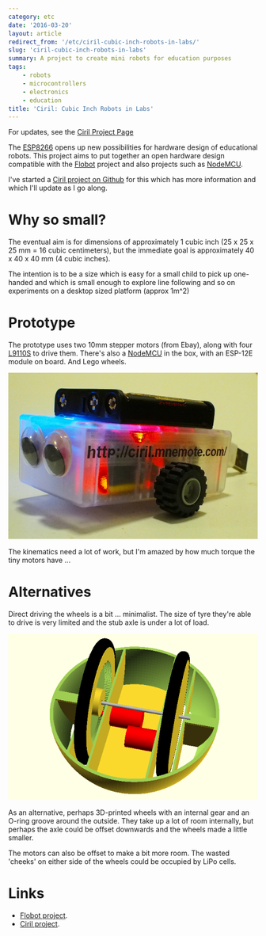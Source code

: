 ```yaml
---
category: etc
date: '2016-03-20'
layout: article
redirect_from: '/etc/ciril-cubic-inch-robots-in-labs/'
slug: 'ciril-cubic-inch-robots-in-labs'
summary: A project to create mini robots for education purposes
tags:
    - robots
    - microcontrollers
    - electronics
    - education
title: 'Ciril: Cubic Inch Robots in Labs'
---
```


<p class="note">
For updates, see the <a href="http://ciril.mnemote.com/">Ciril Project Page</a>
</p>

The [ESP8266](http://esp8266.com/) opens up new possibilities for
hardware design of educational robots. This project aims to put together
an open hardware design compatible with the
[Flobot](http://github.com/mnemote/flobot) project and also projects
such as [NodeMCU](http://nodemcu.com/).

I've started a [Ciril project on
Github](https://github.com/mnemote/ciril/) for this which has more
information and which I'll update as I go along.

Why so small?
=============

The eventual aim is for dimensions of approximately 1 cubic inch (25 x
25 x 25 mm = 16 cubic centimeters), but the immediate goal is
approximately 40 x 40 x 40 mm (4 cubic inches).

The intention is to be a size which is easy for a small child to pick up
one-handed and which is small enough to explore line following and so on
experiments on a desktop sized platform (approx 1m\^2)

Prototype
=========

The prototype uses two 10mm stepper motors (from Ebay), along with four
[L9110S](http://www.elecrow.com/download/datasheet-l9110.pdf) to drive
them. There's also a [NodeMCU](http://nodemcu.com/) in the box, with an
ESP-12E module on board. And Lego wheels.

![ciril prototype](ciril-proto.jpg)

The kinematics need a lot of work, but I'm amazed by how much torque the
tiny motors have ...

Alternatives
============

Direct driving the wheels is a bit ... minimalist. The size of tyre
they're able to drive is very limited and the stub axle is under a lot
of load.

![ciril big-wheels render](ciril-wheels.png)

As an alternative, perhaps 3D-printed wheels with an internal gear and
an O-ring groove around the outside. They take up a lot of room
internally, but perhaps the axle could be offset downwards and the
wheels made a little smaller.

The motors can also be offset to make a bit more room. The wasted
'cheeks' on either side of the wheels could be occupied by LiPo cells.

Links
=====

-   [Flobot project](http://github.com/mnemote/flobot).
-   [Ciril project](https://github.com/mnemote/ciril/).
